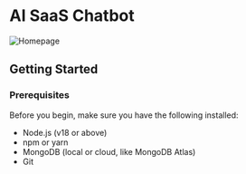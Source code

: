 # AI SaaS Chatbot 

![Homepage](screenshots/homepage.png)

## Getting Started

### Prerequisites

Before you begin, make sure you have the following installed:
- Node.js (v18 or above)
- npm or yarn
- MongoDB (local or cloud, like MongoDB Atlas)
- Git
